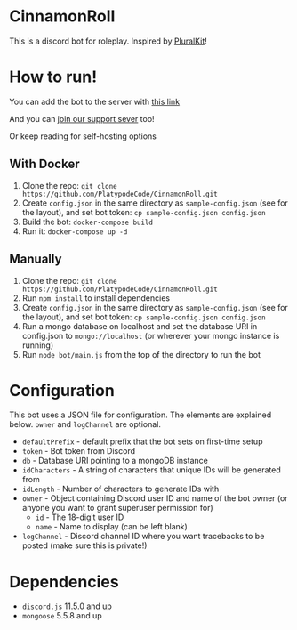# CinnamonRoll

This is a discord bot for roleplay. Inspired by [PluralKit](https://github.com/xSke/PluralKit)!

# How to run!
You can add the bot to the server with [this link](https://discordapp.com/oauth2/authorize?client_id=582106406069600256&scope=bot&permissions=536996928)

And you can [join our support sever](https://discord.gg/PrKWQP2) too!

Or keep reading for self-hosting options

## With Docker
1. Clone the repo: `git clone https://github.com/PlatypodeCode/CinnamonRoll.git`
2. Create `config.json` in the same directory as `sample-config.json` (see for the layout), and set bot token: `cp sample-config.json config.json`
4. Build the bot: `docker-compose build`
5. Run it: `docker-compose up -d`

## Manually
1. Clone the repo: `git clone https://github.com/PlatypodeCode/CinnamonRoll.git`
2. Run `npm install` to install dependencies
3. Create `config.json` in the same directory as `sample-config.json` (see for the layout), and set bot token: `cp sample-config.json config.json`
4. Run a mongo database on localhost and set the database URI in config.json to `mongo://localhost` (or wherever your mongo instance is running)
5. Run `node bot/main.js` from the top of the directory to run the bot

# Configuration
This bot uses a JSON file for configuration. The elements are explained below. `owner` and `logChannel` are optional.
* `defaultPrefix` - default prefix that the bot sets on first-time setup
* `token` - Bot token from Discord
* `db` - Database URI pointing to a mongoDB instance
* `idCharacters` - A string of characters that unique IDs will be generated from
* `idLength` - Number of characters to generate IDs with
* `owner` - Object containing Discord user ID and name of the bot owner (or anyone you want to grant superuser permission for)
  - `id` - The 18-digit user ID
  - `name` - Name to display (can be left blank)
* `logChannel` - Discord channel ID where you want tracebacks to be posted (make sure this is private!)

# Dependencies
* `discord.js` 11.5.0 and up
* `mongoose` 5.5.8 and up
